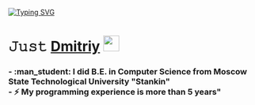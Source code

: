 [![Typing SVG](https://readme-typing-svg.herokuapp.com?color=%2336BCF7&lines=Software+Backend+Developer+|+/.NET)](https://git.io/typing-svg)

<h1 align="left">𝙹𝚞𝚜𝚝 <a href="https://t.me/adishchev21" target="_blank">Dmitriy</a> 
<img src="https://github.com/blackcater/blackcater/raw/main/images/Hi.gif" height="32"/></h1>
<h3 align="left">
  <span style="display:block">
    - :man_student: I did B.E. in Computer Science from Moscow State Technological University "Stankin" <br>
    </span>
    <span style="display:block">
    - ⚡ My programming experience is more than 5 years"
    </span>

 </h3>
<!--
**adichev17/adichev17** is a ✨ _special_ ✨ repository because its `README.md` (this file) appears on your GitHub profile.

Here are some ideas to get you started:

- 🔭 I’m currently working on ...
- 🌱 I’m currently learning ...
- 👯 I’m looking to collaborate on ...
- 🤔 I’m looking for help with ...
- 💬 Ask me about ...
- 📫 How to reach me: ...
- 😄 Pronouns: ...
- ⚡ Fun fact: ...
-->
